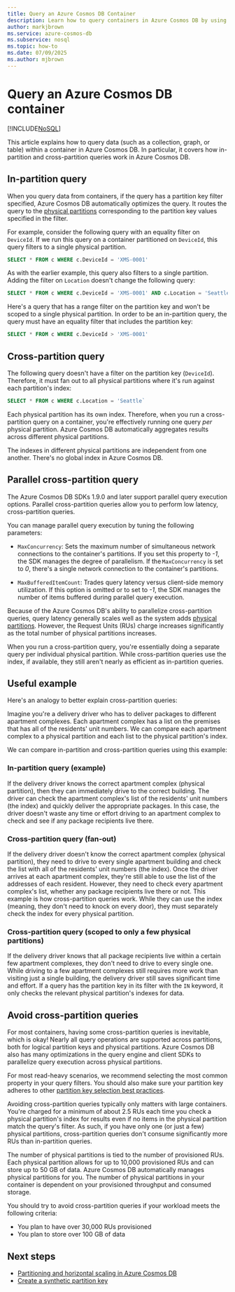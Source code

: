 ```yaml
---
title: Query an Azure Cosmos DB Container
description: Learn how to query containers in Azure Cosmos DB by using both in-partition and cross-partition queries.
author: markjbrown
ms.service: azure-cosmos-db
ms.subservice: nosql
ms.topic: how-to
ms.date: 07/09/2025
ms.author: mjbrown
---
```


# Query an Azure Cosmos DB container

[!INCLUDE[NoSQL](../includes/appliesto-nosql.md)]

This article explains how to query data (such as a collection, graph, or table) within a container in Azure Cosmos DB. In particular, it covers how in-partition and cross-partition queries work in Azure Cosmos DB.

## In-partition query

When you query data from containers, if the query has a partition key filter specified, Azure Cosmos DB automatically optimizes the query. It routes the query to the [physical partitions](../partitioning-overview.md#physical-partitions) corresponding to the partition key values specified in the filter.

For example, consider the following query with an equality filter on `DeviceId`. If we run this query on a container partitioned on `DeviceId`, this query filters to a single physical partition.

```sql
SELECT * FROM c WHERE c.DeviceId = 'XMS-0001'
```

As with the earlier example, this query also filters to a single partition. Adding the filter on `Location` doesn't change the following query:

```sql
SELECT * FROM c WHERE c.DeviceId = 'XMS-0001' AND c.Location = 'Seattle'
```

Here's a query that has a range filter on the partition key and won't be scoped to a single physical partition. In order to be an in-partition query, the query must have an equality filter that includes the partition key:

```sql
SELECT * FROM c WHERE c.DeviceId > 'XMS-0001'
```

## Cross-partition query

The following query doesn't have a filter on the partition key (`DeviceId`). Therefore, it must fan out to all physical partitions where it's run against each partition's index:

```sql
SELECT * FROM c WHERE c.Location = 'Seattle`
```

Each physical partition has its own index. Therefore, when you run a cross-partition query on a container, you're effectively running one query *per* physical partition. Azure Cosmos DB automatically aggregates results across different physical partitions.

The indexes in different physical partitions are independent from one another. There's no global index in Azure Cosmos DB.

## Parallel cross-partition query

The Azure Cosmos DB SDKs 1.9.0 and later support parallel query execution options. Parallel cross-partition queries allow you to perform low latency, cross-partition queries.

You can manage parallel query execution by tuning the following parameters:

- `MaxConcurrency`: Sets the maximum number of simultaneous network connections to the container's partitions. If you set this property to *-1*, the SDK manages the degree of parallelism. If the `MaxConcurrency` is set to *0*, there's a single network connection to the container's partitions.

- `MaxBufferedItemCount`: Trades query latency versus client-side memory utilization. If this option is omitted or to set to *-1*, the SDK manages the number of items buffered during parallel query execution.

Because of the Azure Cosmos DB's ability to parallelize cross-partition queries, query latency generally scales well as the system adds [physical partitions](../partitioning-overview.md#physical-partitions). However, the Request Units (RUs) charge increases significantly as the total number of physical partitions increases.

When you run a cross-partition query, you're essentially doing a separate query per individual physical partition. While cross-partition queries use the index, if available, they still aren't nearly as efficient as in-partition queries.

## Useful example

Here's an analogy to better explain cross-partition queries:

Imagine you're a delivery driver who has to deliver packages to different apartment complexes. Each apartment complex has a list on the premises that has all of the residents' unit numbers. We can compare each apartment complex to a physical partition and each list to the physical partition's index.

We can compare in-partition and cross-partition queries using this example:

### In-partition query (example)

If the delivery driver knows the correct apartment complex (physical partition), then they can immediately drive to the correct building. The driver can check the apartment complex's list of the residents' unit numbers (the index) and quickly deliver the appropriate packages. In this case, the driver doesn't waste any time or effort driving to an apartment complex to check and see if any package recipients live there.

### Cross-partition query (fan-out)

If the delivery driver doesn't know the correct apartment complex (physical partition), they need to drive to every single apartment building and check the list with all of the residents' unit numbers (the index). Once the driver arrives at each apartment complex, they're still able to use the list of the addresses of each resident. However, they need to check every apartment complex's list, whether any package recipients live there or not. This example is how cross-partition queries work. While they can use the index (meaning, they don't need to knock on every door), they must separately check the index for every physical partition.

### Cross-partition query (scoped to only a few physical partitions)

If the delivery driver knows that all package recipients live within a certain few apartment complexes, they don't need to drive to every single one. While driving to a few apartment complexes still requires more work than visiting just a single building, the delivery driver still saves significant time and effort. If a query has the partition key in its filter with the `IN` keyword, it only checks the relevant physical partition's indexes for data.

## Avoid cross-partition queries

For most containers, having some cross-partition queries is inevitable, which is okay! Nearly all query operations are supported across partitions, both for logical partition keys and physical partitions. Azure Cosmos DB also has many optimizations in the query engine and client SDKs to parallelize query execution across physical partitions.

For most read-heavy scenarios, we recommend selecting the most common property in your query filters. You should also make sure your partition key adheres to other [partition key selection best practices](../partitioning-overview.md#choose-a-partition-key).

Avoiding cross-partition queries typically only matters with large containers. You're charged for a minimum of about 2.5 RUs each time you check a physical partition's index for results even if no items in the physical partition match the query's filter. As such, if you have only one (or just a few) physical partitions, cross-partition queries don't consume significantly more RUs than in-partition queries.

The number of physical partitions is tied to the number of provisioned RUs. Each physical partition allows for up to 10,000 provisioned RUs and can store up to 50 GB of data. Azure Cosmos DB automatically manages physical partitions for you. The number of physical partitions in your container is dependent on your provisioned throughput and consumed storage.

You should try to avoid cross-partition queries if your workload meets the following criteria:

- You plan to have over 30,000 RUs provisioned
- You plan to store over 100 GB of data

## Next steps

- [Partitioning and horizontal scaling in Azure Cosmos DB](../partitioning-overview.md)
- [Create a synthetic partition key](synthetic-partition-keys.md)
